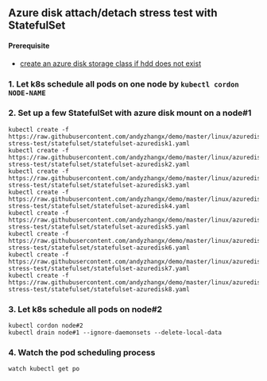 ## Azure disk attach/detach stress test with StatefulSet
#### Prerequisite
 - [create an azure disk storage class if hdd does not exist](https://github.com/andyzhangx/demo/tree/master/linux/azuredisk#1-create-an-azure-disk-storage-class-if-hdd-does-not-exist)

### 1. Let k8s schedule all pods on one node by `kubectl cordon NODE-NAME`

### 2. Set up a few StatefulSet with azure disk mount on a node#1
```
kubectl create -f https://raw.githubusercontent.com/andyzhangx/demo/master/linux/azuredisk/attach-stress-test/statefulset/statefulset-azuredisk1.yaml
kubectl create -f https://raw.githubusercontent.com/andyzhangx/demo/master/linux/azuredisk/attach-stress-test/statefulset/statefulset-azuredisk2.yaml
kubectl create -f https://raw.githubusercontent.com/andyzhangx/demo/master/linux/azuredisk/attach-stress-test/statefulset/statefulset-azuredisk3.yaml
kubectl create -f https://raw.githubusercontent.com/andyzhangx/demo/master/linux/azuredisk/attach-stress-test/statefulset/statefulset-azuredisk4.yaml
kubectl create -f https://raw.githubusercontent.com/andyzhangx/demo/master/linux/azuredisk/attach-stress-test/statefulset/statefulset-azuredisk5.yaml
kubectl create -f https://raw.githubusercontent.com/andyzhangx/demo/master/linux/azuredisk/attach-stress-test/statefulset/statefulset-azuredisk6.yaml
kubectl create -f https://raw.githubusercontent.com/andyzhangx/demo/master/linux/azuredisk/attach-stress-test/statefulset/statefulset-azuredisk7.yaml
kubectl create -f https://raw.githubusercontent.com/andyzhangx/demo/master/linux/azuredisk/attach-stress-test/statefulset/statefulset-azuredisk8.yaml
```

### 3. Let k8s schedule all pods on node#2
```
kubectl cordon node#2
kubectl drain node#1 --ignore-daemonsets --delete-local-data
```

### 4. Watch the pod scheduling process
```
watch kubectl get po
```

